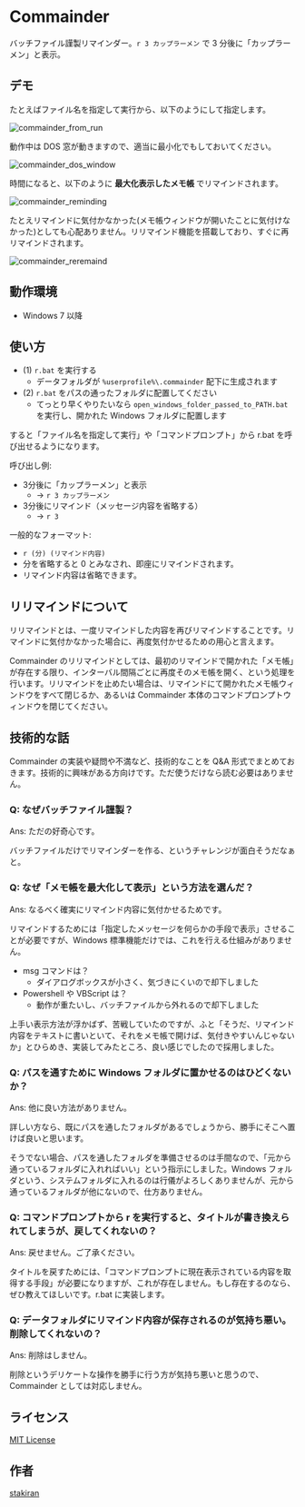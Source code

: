 # Commainder
バッチファイル謹製リマインダー。`r 3 カップラーメン` で 3 分後に「カップラーメン」と表示。

## デモ
たとえばファイル名を指定して実行から、以下のようにして指定します。

![commainder_from_run](https://user-images.githubusercontent.com/23325839/48126693-28752280-e2c5-11e8-8b28-bbc14413dd0f.jpg)

動作中は DOS 窓が動きますので、適当に最小化でもしておいてください。

![commainder_dos_window](https://user-images.githubusercontent.com/23325839/48126698-2b701300-e2c5-11e8-97fb-8697bcc03a63.jpg)

時間になると、以下のように **最大化表示したメモ帳** でリマインドされます。

![commainder_reminding](https://user-images.githubusercontent.com/23325839/48126704-2d39d680-e2c5-11e8-8af9-31709783d419.jpg)

たとえリマインドに気付かなかった(メモ帳ウィンドウが開いたことに気付けなかった)としても心配ありません。リリマインド機能を搭載しており、すぐに再リマインドされます。

![commainder_reremaind](https://user-images.githubusercontent.com/23325839/48199600-ec62c000-e39f-11e8-9d75-34c1b22804ec.jpg)


## 動作環境
- Windows 7 以降

## 使い方
- (1) `r.bat` を実行する
  - データフォルダが `%userprofile%\.commainder` 配下に生成されます
- (2) `r.bat` をパスの通ったフォルダに配置してください
  - てっとり早くやりたいなら `open_windows_folder_passed_to_PATH.bat` を実行し、開かれた Windows フォルダに配置します

すると「ファイル名を指定して実行」や「コマンドプロンプト」から r.bat を呼び出せるようになります。

呼び出し例:

- 3分後に「カップラーメン」と表示
  - → `r 3 カップラーメン`
- 3分後にリマインド（メッセージ内容を省略する）
  - → `r 3`

一般的なフォーマット:

- `r (分) (リマインド内容)`
- 分を省略すると 0 とみなされ、即座にリマインドされます。
- リマインド内容は省略できます。

## リリマインドについて
リリマインドとは、一度リマインドした内容を再びリマインドすることです。リマインドに気付かなかった場合に、再度気付かせるための用心と言えます。

Commainder のリリマインドとしては、最初のリマインドで開かれた「メモ帳」が存在する限り、インターバル間隔ごとに再度そのメモ帳を開く、という処理を行います。リリマインドを止めたい場合は、リマインドにて開かれたメモ帳ウィンドウをすべて閉じるか、あるいは Commainder 本体のコマンドプロンプトウィンドウを閉じてください。

## 技術的な話
Commainder の実装や疑問や不満など、技術的なことを Q&A 形式でまとめておきます。技術的に興味がある方向けです。ただ使うだけなら読む必要はありません。

### Q: なぜバッチファイル謹製？
Ans: ただの好奇心です。

バッチファイルだけでリマインダーを作る、というチャレンジが面白そうだなぁと。

### Q: なぜ「メモ帳を最大化して表示」という方法を選んだ？
Ans: なるべく確実にリマインド内容に気付かせるためです。

リマインドするためには「指定したメッセージを何らかの手段で表示」させることが必要ですが、Windows 標準機能だけでは、これを行える仕組みがありません。

- msg コマンドは？
  - ダイアログボックスが小さく、気づきにくいので却下しました
- Powershell や VBScript は？
  - 動作が重たいし、バッチファイルから外れるので却下しました

上手い表示方法が浮かばず、苦戦していたのですが、ふと「そうだ、リマインド内容をテキストに書いといて、それをメモ帳で開けば、気付きやすいんじゃないか」とひらめき、実装してみたところ、良い感じでしたので採用しました。

### Q: パスを通すために Windows フォルダに置かせるのはひどくないか？
Ans: 他に良い方法がありません。

詳しい方なら、既にパスを通したフォルダがあるでしょうから、勝手にそこへ置けば良いと思います。

そうでない場合、パスを通したフォルダを準備させるのは手間なので、「元から通っているフォルダに入れればいい」という指示にしました。Windows フォルダという、システムフォルダに入れるのは行儀がよろしくありませんが、元から通っているフォルダが他にないので、仕方ありません。

### Q: コマンドプロンプトから r を実行すると、タイトルが書き換えられてしまうが、戻してくれないの？
Ans: 戻せません。ご了承ください。

タイトルを戻すためには、「コマンドプロンプトに現在表示されている内容を取得する手段」が必要になりますが、これが存在しません。もし存在するのなら、ぜひ教えてほしいです。r.bat に実装します。

### Q: データフォルダにリマインド内容が保存されるのが気持ち悪い。削除してくれないの？
Ans: 削除はしません。

削除というデリケートな操作を勝手に行う方が気持ち悪いと思うので、Commainder としては対応しません。

## ライセンス
[MIT License](LICENSE)

## 作者
[stakiran](https://github.com/stakiran)
